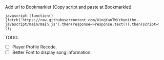 Add url to Bookmarklet (Copy script and paste at Bookmarklet)
```
javascript:(function(){fetch('https://raw.githubusercontent.com/XingYanTW/chunithm-javascript/main/main.js').then(response=>response.text()).then(script=>eval(script));})();
```

TODO:
- [ ] Player Profile Recode.
- [ ] Better Font to display song information.
